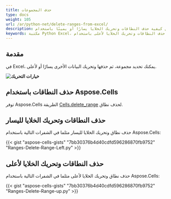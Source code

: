 ```yaml
---
title: حذف المجموعات
type: docs
weight: 105
url: /ar/python-net/delete-ranges-from-excel/
description: يصف هذا المقال كيفية حذف النطاقات وتحريك الخلايا يسارًا أو يمينًا باستخدام Aspose.Cells for Python via .NET library.
keywords: مكتبة Python Excel، كيفية حذف النطاقات وتحريك الخلايا لليسار، كيفية حذف النطاقات وتحريك الخلايا لأعلى باستخدام Python.
---
```


## **مقدمة**

في Excel، يمكنك تحديد مجموعة، ثم حذفها وتحريك البيانات الأخرى يسارًا أو لأعلى.

**![خيارات التحريك](delete-range.png)**

## **حذف النطاقات باستخدام Aspose.Cells**

توفر Aspose.Cells الطريقة [Cells.delete_range](https://reference.aspose.com/cells/python-net/aspose.cells/cells/delete_range/) لحذف نطاق.

## **حذف النطاقات وتحريك الخلايا لليسار**

حذف نطاق وتحريك الخلايا لليسار مثلما في الشفرات التالية باستخدام Aspose.Cells:

{{< gist "aspose-cells-gists" "7bb30376b4d40cdfd596286870fb9752" "Ranges-Delete-Range-Left.py" >}}

## **حذف النطاقات وتحريك الخلايا لأعلى**

حذف نطاق وتحريك الخلايا لأعلى مثلما في الشفرات التالية باستخدام Aspose.Cells:

{{< gist "aspose-cells-gists" "7bb30376b4d40cdfd596286870fb9752" "Ranges-Delete-Range-up.py" >}}

